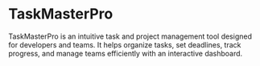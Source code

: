 # TaskMasterPro
TaskMasterPro is an intuitive task and project management tool designed for developers and teams. It helps organize tasks, set deadlines, track progress, and manage teams efficiently with an interactive dashboard.
